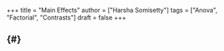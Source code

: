 +++
title = "Main Effects"
author = ["Harsha Somisetty"]
tags = ["Anova", "Factorial", "Contrasts"]
draft = false
+++

##  {#}